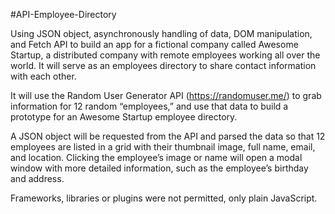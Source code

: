 #API-Employee-Directory

Using JSON object, asynchronously handling of data, DOM manipulation, and Fetch API to  build an app for a fictional company called Awesome Startup, a distributed company with remote employees working all over the world. It will serve as an employees directory to share contact information with each other.

It will use the Random User Generator API (https://randomuser.me/) to grab information for 12 random “employees,” and use that data to build a prototype for an Awesome Startup employee directory.

A JSON object will be requested from the API and parsed the data so that 12 employees are listed in a grid with their thumbnail image, full name, email, and location. Clicking the employee’s image or name will open a modal window with more detailed information, such as the employee’s birthday and address.

Frameworks, libraries or plugins were not permitted, only plain JavaScript.
